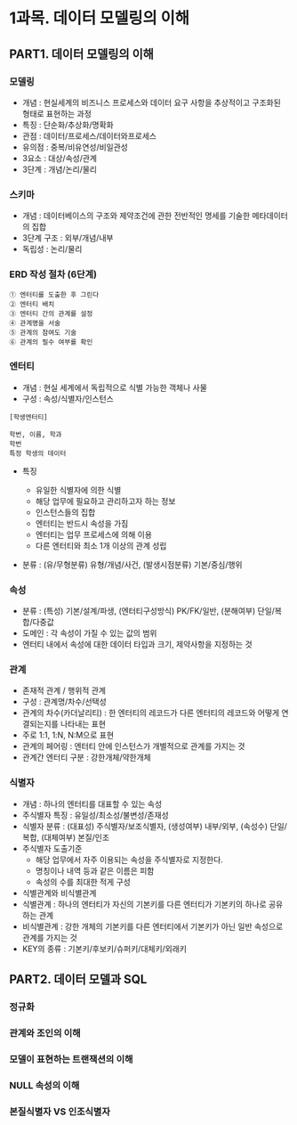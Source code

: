 # 1과목. 데이터 모델링의 이해  

## PART1. 데이터 모델링의 이해 

### 모델링
- 개념 : 현실세계의 비즈니스 프로세스와 데이터 요구 사항을 추상적이고 구조화된 형태로 표현하는 과정
- 특징 : 단순화/추상화/명확화
- 관점 : 데이터/프로세스/데이터와프로세스
- 유의점 : 중복/비유연성/비일관성
- 3요소 : 대상/속성/관계
- 3단계 : 개념/논리/물리

 ### 스키마 
 - 개념 : 데이터베이스의 구조와 제약조건에 관한 전반적인 명세를 기술한 메타데이터의 집합
 - 3단계 구조 : 외부/개념/내부
 - 독립성 : 논리/물리

### ERD 작성 절차 (6단계)
```
① 엔터티를 도출한 후 그린다
② 엔터티 배치 
③ 엔터티 간의 관계를 설정 
④ 관계명을 서술 
⑤ 관계의 참여도 기술
⑥ 관계의 필수 여부를 확인
```

### 엔터티 
- 개념 : 현실 세계에서 독립적으로 식별 가능한 객체나 사물
- 구성 : 속성/식별자/인스턴스
```
[학생엔터티]

학번, 이름, 학과
학번
특정 학생의 데이터
```
- 특징
  - 유일한 식별자에 의한 식별
  - 해당 업무에 필요하고 관리하고자 하는 정보
  - 인스턴스들의 집합
  - 엔터티는 반드시 속성을 가짐
  - 엔터티는 업무 프로세스에 의해 이용
  - 다른 엔터티와 최소 1개 이상의 관계 성립
  
- 분류 : (유/무형분류) 유형/개념/사건, (발생시점분류) 기본/중심/행위

### 속성
- 분류 : (특성) 기본/설계/파생, (엔터티구성방식) PK/FK/일반, (분해여부) 단일/복합/다중값
- 도메인 : 각 속성이 가질 수 있는 값의 범위
- 엔터티 내에서 속성에 대한 데이터 타입과 크기, 제약사항을 지정하는 것

### 관계 
- 존재적 관계 / 행위적 관계
- 구성 : 관계명/차수/선택성
- 관계의 차수(카더날리티) : 한 엔터티의 레코드가 다른 엔터티의 레코드와 어떻게 연결되는지를 나타내는 표현
- 주로 1:1, 1:N, N:M으로 표현
- 관계의 페어링 : 엔터티 안에 인스턴스가 개별적으로 관계를 가지는 것
- 관계간 엔터티 구분 : 강한개체/약한개체

### 식별자 
- 개념 : 하나의 엔터티를 대표할 수 있는 속성
- 주식별자 특징 : 유일성/최소성/불변성/존재성
- 식별자 분류 : (대표성) 주식별자/보조식별자, (생성여부) 내부/외부, (속성수) 단일/복합, (대체여부) 본질/인조
- 주식별자 도출기준
  - 해당 업무에서 자주 이용되는 속성을 주식별자로 지정한다.
  - 명칭이나 내역 등과 같은 이름은 피함
  - 속성의 수를 최대한 적게 구성
- 식별관계와 비식별관계
 - 식별관계 : 하나의 엔터티가 자신의 기본키를 다른 엔터티가 기본키의 하나로 공유하는 관계
 - 비식별관계 : 강한 개체의 기본키를 다른 엔터티에서 기본키가 아닌 일반 속성으로 관계를 가지는 것 
- KEY의 종류 : 기본키/후보키/슈퍼키/대체키/외래키
  
## PART2. 데이터 모델과 SQL
### 정규화 
### 관계와 조인의 이해 
### 모델이 표현하는 트랜잭션의 이해 
### NULL 속성의 이해 
### 본질식별자 VS 인조식별자 
